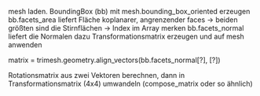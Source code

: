 mesh laden.
BoundingBox (bb) mit mesh.bounding_box_oriented erzeugen
bb.facets_area liefert Fläche koplanarer, angrenzender faces
-> beiden größten sind die Stirnflächen -> Index im Array merken
bb.facets_normal liefert die Normalen dazu
Transformationsmatrix erzeugen und auf mesh anwenden

matrix = trimesh.geometry.align_vectors(bb.facets_normal[?], [?])

Rotationsmatrix aus zwei Vektoren berechnen, dann in Transformationsmatrix (4x4) umwandeln (compose_matrix oder so ähnlich)



